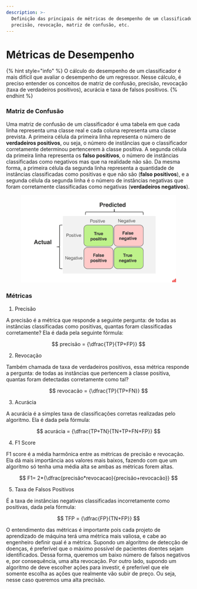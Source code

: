 ```yaml
---
description: >-
  Definição das principais de métricas de desempenho de um classificador:
  precisão, revocação, matriz de confusão, etc.
---
```


# Métricas de Desempenho

{% hint style="info" %}
O cálculo do desempenho de um classificador é mais difícil que avaliar o desempenho de um regressor. Nesse cálculo, é preciso entender os conceitos de matriz de confusão, precisão, revocação (taxa de verdadeiros positivos), acurácia e taxa de falsos positivos.
{% endhint %}

### Matriz de Confusão

Uma matriz de confusão de um classificador é uma tabela em que cada linha representa uma classe real e cada coluna representa uma classe prevista. A primeira célula da primeira linha representa o número de **verdadeiros positivos**, ou seja, o número de instâncias que o classificador corretamente determinou pertencerem à classe positiva. A segunda célula da primeira linha representa os **falso positivos**, o número de instâncias classificadas como negativos mas que na realidade não são. Da mesma forma, a primeira célula da segunda linha representa a quantidade de instâncias classificadas como positivas e que não são (**falso positivos**), e a segunda célula da segunda linha é o número de instâncias negativas que foram corretamente classificadas como negativas (**verdadeiros negativos**).

<figure><img src="../.gitbook/assets/image.png" alt=""><figcaption></figcaption></figure>

### Métricas

1. Precisão

A precisão é a métrica que responde a seguinte pergunta: de todas as instâncias classificadas como positivas, quantas foram classificadas corretamente? Ela é dada pela seguinte fórmula:

$$
precisão = {\dfrac{TP}{TP+FP}}
$$

2. Revocação

Também chamada de taxa de verdadeiros positivos, essa métrica responde a pergunta: de todas as instâncias que pertencem à classe positiva, quantas foram detectadas corretamente como tal?



$$
revocacão = {\dfrac{TP}{TP+FN}}
$$

3. Acurácia

A acurácia é a simples taxa de classificações corretas realizadas pelo algoritmo. Ela é dada pela fórmula:

$$
acurácia = {\dfrac{TP+TN}{TN+TP+FN+FP}}
$$

4. F1 Score

F1 score é a média harmônica entre as métricas de precisão e revocação. Ela dá mais importância aos valores mais baixos, fazendo com que um algoritmo só tenha uma média alta se ambas as métricas forem altas.

$$
F1= 2*{\dfrac{precisão*revocacao}{precisão+revocacão}}
$$

5. Taxa de Falsos Positivos

É a taxa de instâncias negativas classificadas incorretamente como positivas, dada pela fórmula:

$$
TFP = {\dfrac{FP}{TN+FP}}
$$

O entendimento das métricas é importante pois cada projeto de aprendizado de máquina terá uma métrica mais valiosa, e cabe ao engenheiro definir qual é a métrica. Supondo um algoritmo de detecção de doenças, é preferível que o máximo possível de pacientes doentes sejam identificados. Dessa forma, queremos um baixo número de falsos negativos e, por consequência, uma alta revocação. Por outro lado, supondo um algoritmo de deve escolher ações para investir, é preferível que ele somente escolha as ações que realmente vão subir de preço. Ou seja, nesse caso queremos uma alta precisão.

